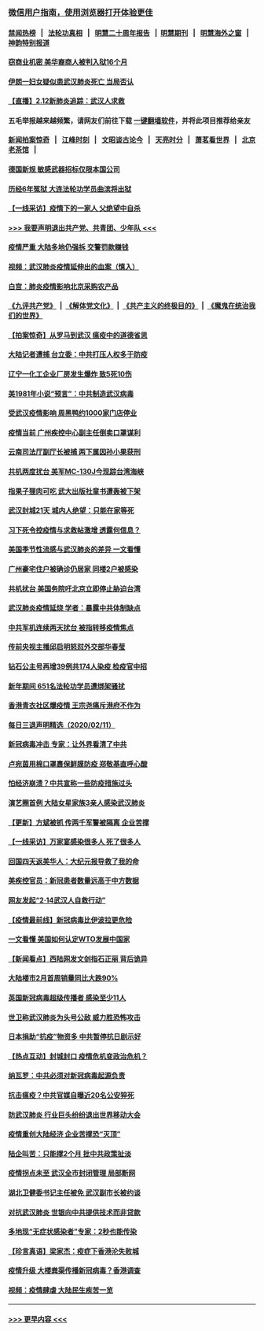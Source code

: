 ### [微信用户指南，使用浏览器打开体验更佳](https://github.com/gfw-breaker/banned-news1/blob/master/indexes/wechat-guide.md?t=0)
#### [禁闻热榜](热点新闻.md?t=0)  &nbsp;&nbsp;|&nbsp;&nbsp; [法轮功真相](https://github.com/gfw-breaker/truth/blob/master/README.md?t=0) &nbsp;&nbsp;|&nbsp;&nbsp; [明慧二十周年报告](https://github.com/gfw-breaker/mh-reports/blob/master/README.md?t=0) &nbsp;&nbsp;|&nbsp;&nbsp;[明慧期刊](https://github.com/gfw-breaker/mh-qikan) &nbsp;&nbsp;|&nbsp;&nbsp; [明慧海外之窗](https://github.com/gfw-breaker/mh-news/blob/master/README.md?t=0) &nbsp;&nbsp;|&nbsp;&nbsp; [神韵特别报道](https://github.com/gfw-breaker/mh-news/blob/master/shenyun.md?t=0)
#### [窃商业机密 美华裔商人被判入狱16个月](../pages/nsc413/n11863911.md?t=02122356) 
#### [伊朗一妇女疑似患武汉肺炎死亡 当局否认](../pages/nsc413/n11863650.md?t=02122356) 
#### [【直播】2.12新肺炎追踪：武汉人求救](../pages/nsc413/n11863579.md?t=02122356) 
#### 五毛举报越来越频繁，请网友们前往下载 [一键翻墙软件](https://github.com/gfw-breaker/ssr-accounts)，并将此项目推荐给亲友
#### [新闻拍案惊奇](https://github.com/gfw-breaker/banned-news1/blob/master/pages/link4.md) &nbsp;&nbsp;|&nbsp;&nbsp; [江峰时刻](https://github.com/gfw-breaker/banned-news1/blob/master/pages/link4.md) &nbsp;&nbsp;|&nbsp;&nbsp; [文昭谈古论今](https://github.com/gfw-breaker/banned-news1/blob/master/pages/link4.md) &nbsp;&nbsp;|&nbsp;&nbsp; [天亮时分](https://github.com/gfw-breaker/banned-news1/blob/master/pages/link4.md) &nbsp;&nbsp;|&nbsp;&nbsp; [萧茗看世界](https://github.com/gfw-breaker/banned-news1/blob/master/pages/link4.md) &nbsp;&nbsp;|&nbsp;&nbsp; [北京老茶馆](https://github.com/gfw-breaker/banned-news1/blob/master/pages/link4.md) &nbsp;&nbsp;|&nbsp;&nbsp; 
#### [德国新规 敏感武器招标仅限本国公司](../pages/nsc413/n11863509.md?t=02122356) 
#### [历经6年冤狱 大连法轮功学员曲滨将出狱](../pages/nsc413/n11861427.md?t=02122356) 
#### [【一线采访】疫情下的一家人 父绝望中自杀](../pages/nsc413/n11862799.md?t=02122356) 
#### [>>> 我要声明退出共产党、共青团、少年队 <<<](https://github.com/begood0513/goodnews/blob/master/quit/letter.md) 
#### [疫情严重 大陆多地仍强拆 交警罚款赚钱](../pages/nsc413/n11863389.md?t=02122356) 
#### [视频：武汉肺炎疫情延伸出的血案（慎入）](../pages/nsc413/n11863214.md?t=02122356) 
#### [白宫：肺炎疫情影响北京采购农产品](../pages/nsc413/n11863585.md?t=02122356) 
#### [《九评共产党》](https://github.com/begood0513/9ping.md/blob/master/README.md) &nbsp;|&nbsp; [《解体党文化》](../../../../jtdwh.md/blob/master/README.md)  &nbsp;|&nbsp; [《共产主义的终极目的》](../../../../gczydzjmd.md/blob/master/README.md) &nbsp;|&nbsp; [《魔鬼在统治我们的世界》](../../../../mgztzwmdsj.md/blob/master/README.md) 
#### [【拍案惊奇】从罗马到武汉 瘟疫中的道德省思](../pages/nsc413/n11862534.md?t=02122356) 
#### [大陆记者遭捕 台立委：中共打压人权多于防疫](../pages/nsc413/n11863459.md?t=02122356) 
#### [辽宁一化工企业厂房发生爆炸 致5死10伤](../pages/nsc413/n11863262.md?t=02122356) 
#### [美1981年小说“预言”：中共制造武汉病毒](../pages/nsc413/n11863306.md?t=02122356) 
#### [受武汉疫情影响 周黑鸭约1000家门店停业](../pages/nsc413/n11863339.md?t=02122356) 
#### [疫情当前 广州疾控中心副主任倒卖口罩谋利](../pages/nsc413/n11863107.md?t=02122356) 
#### [云南司法厅副厅长被捕 两下属因孙小果获刑](../pages/nsc413/n11863132.md?t=02122356) 
#### [共机两度扰台 美军MC-130J今现踪台湾海峡](../pages/nsc413/n11863241.md?t=02122356) 
#### [指果子狸肉可吃 武大出版社童书遭轰被下架](../pages/nsc413/n11862673.md?t=02122356) 
#### [武汉封城21天 城内人绝望：只能在家等死](../pages/nsc413/n11863041.md?t=02122356) 
#### [习下死令控疫情与求救帖激增 透露何信息？](../pages/nsc413/n11862416.md?t=02122356) 
#### [美国季节性流感与武汉肺炎的差异 一文看懂](../pages/nsc413/n11862428.md?t=02122356) 
#### [广州豪宅住户被确诊仍居家 同楼2户被感染](../pages/nsc413/n11862531.md?t=02122356) 
#### [共机扰台 美国务院吁北京立即停止胁迫台湾](../pages/nsc413/n11862556.md?t=02122356) 
#### [武汉肺炎疫情延烧 学者：暴露中共体制缺点](../pages/nsc413/n11862618.md?t=02122356) 
#### [中共军机连续两天扰台 被指转移疫情焦点](../pages/nsc413/n11862488.md?t=02122356) 
#### [传前央视主播邱启明怒怼外交部华春莹](../pages/nsc413/n11862483.md?t=02122356) 
#### [钻石公主号再增39例共174人染疫 检疫官中招](../pages/nsc413/n11862422.md?t=02122356) 
#### [新年期间 651名法轮功学员遭绑架骚扰](../pages/nsc413/n11860941.md?t=02122356) 
#### [香港青衣社区爆疫情 王宗尧痛斥港府不作为](../pages/nsc413/n11862235.md?t=02122356) 
#### [每日三退声明精选（2020/02/11）](../pages/nsc413/n11862517.md?t=02122356) 
#### [新冠病毒冲击 专家：让外界看清了中共](../pages/nsc413/n11862280.md?t=02122356) 
#### [卢宛茵用棉口罩裹保鲜膜防疫 郑敬基直呼心酸](../pages/nsc413/n11861871.md?t=02122356) 
#### [怕经济崩溃？中共宣称一些防疫措施过头](../pages/nsc413/n11861909.md?t=02122356) 
#### [演艺圈首例 大陆女星家族3亲人感染武汉肺炎](../pages/nsc413/n11861754.md?t=02122356) 
#### [【更新】方斌被抓 传两千军警被隔离 企业苦撑](../pages/nsc413/n11801312.md?t=02122356) 
#### [【一线采访】万家宴感染很多人 死了很多人](../pages/nsc413/n11862088.md?t=02122356) 
#### [回国四天返美华人：大纪元报导救了我的命](../pages/nsc413/n11862181.md?t=02122356) 
#### [美疾控官员：新冠患者数量远高于中方数据](../pages/nsc413/n11862256.md?t=02122356) 
#### [网友发起“2·14武汉人自救行动”](../pages/nsc413/n11860738.md?t=02122356) 
#### [【疫情最前线】新冠病毒比伊波拉更危险](../pages/nsc413/n11862199.md?t=02122356) 
#### [一文看懂 美国如何认定WTO发展中国家](../pages/nsc413/n11862051.md?t=02122356) 
#### [【新闻看点】西陆网发文剑指石正丽 背后诡异](../pages/nsc413/n11861792.md?t=02122356) 
#### [大陆楼市2月首周销量同比大跌90%](../pages/nsc413/n11862004.md?t=02122356) 
#### [英国新冠病毒超级传播者 感染至少11人](../pages/nsc413/n11862023.md?t=02122356) 
#### [世卫称武汉肺炎为头号公敌 威力胜恐怖攻击](../pages/nsc413/n11861982.md?t=02122356) 
#### [日本捐助“抗疫”物资多 中共暂停抗日剧示好](../pages/nsc413/n11861849.md?t=02122356) 
#### [【热点互动】封城封口 疫情危机变政治危机？](../pages/nsc413/n11861946.md?t=02122356) 
#### [纳瓦罗：中共必须对新冠病毒起源负责](../pages/nsc413/n11861810.md?t=02122356) 
#### [抗击瘟疫？中共官媒自曝近20名公安猝死](../pages/nsc413/n11861657.md?t=02122356) 
#### [防武汉肺炎 行业巨头纷纷退出世界移动大会](../pages/nsc413/n11861795.md?t=02122356) 
#### [疫情重创大陆经济  企业苦撑恐“灭顶”](../pages/nsc413/n11861767.md?t=02122356) 
#### [陆企叫苦：只能撑2个月 批中共政策扯淡](../pages/nsc413/n11861607.md?t=02122356) 
#### [疫情拐点未至 武汉全市封闭管理 局部断网](../pages/nsc413/n11861690.md?t=02122356) 
#### [湖北卫健委书记主任被免 武汉副市长被约谈](../pages/nsc413/n11861292.md?t=02122356) 
#### [对抗武汉肺炎 世银向中共提供技术而非贷款](../pages/nsc413/n11861652.md?t=02122356) 
#### [多地现“无症状感染者”专家：2秒也能传染](../pages/nsc413/n11861604.md?t=02122356) 
#### [【珍言真语】梁家杰：疫症下香港沦失败城](../pages/nsc413/n11861588.md?t=02122356) 
#### [疫情升级 大楼粪渠传播新冠病毒？香港调查](../pages/nsc413/n11861556.md?t=02122356) 
#### [视频：疫情肆虐 大陆民生疾苦一览](../pages/nsc413/n11858659.md?t=02122356) 

----
#### [ >>> 更早内容 <<< ](../indexes/nsc413-earlier.md)
